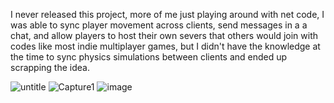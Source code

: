 I never released this project, more of me just playing around with net code, I was able to sync player movement across clients, send messages in a a chat, and allow players to host their own severs that others would join with codes like most indie multiplayer games, but I didn't have the knowledge at the time to sync physics simulations between clients and ended up scrapping the idea.


![untitle](https://github.com/user-attachments/assets/f0c77beb-ae8d-48c3-b41b-21c6cb13b693)
![Capture1](https://github.com/user-attachments/assets/e7d6d91d-bf46-4eff-b5aa-30f4ea839c83)
![image](https://github.com/user-attachments/assets/e9461e00-aa0a-420a-be7a-e6e7e14dfdd0)



